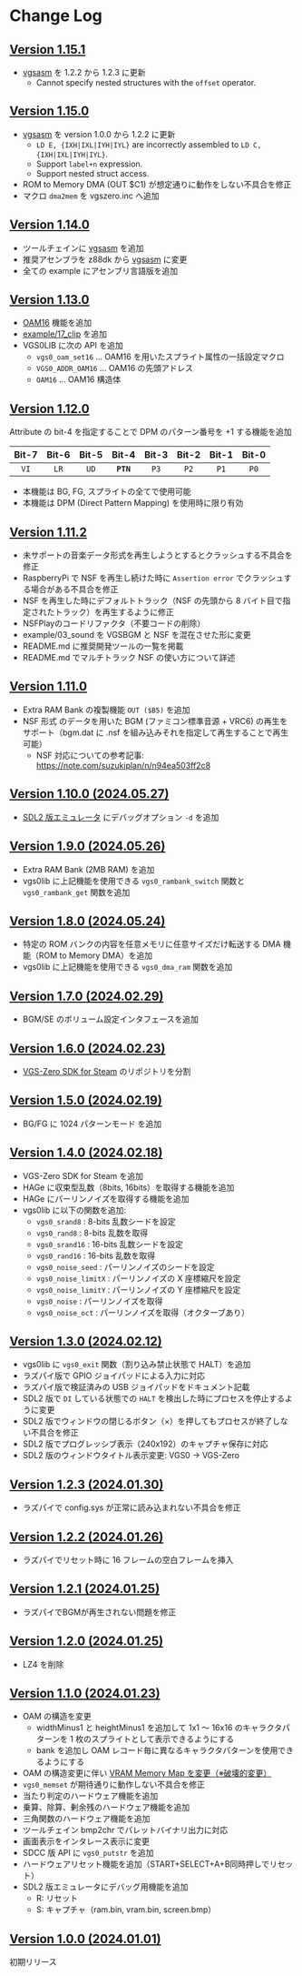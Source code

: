 # Change Log

## [Version 1.15.1](https://github.com/suzukiplan/vgszero/releases/tag/1.15.1)

- [vgsasm](https://github.com/suzukiplan/vgsasm) を 1.2.2 から 1.2.3 に更新
  - Cannot specify nested structures with the `offset` operator.

## [Version 1.15.0](https://github.com/suzukiplan/vgszero/releases/tag/1.15.0)

- [vgsasm](https://github.com/suzukiplan/vgsasm) を version 1.0.0 から 1.2.2 に更新
  - `LD E, {IXH|IXL|IYH|IYL}` are incorrectly assembled to `LD C, {IXH|IXL|IYH|IYL}`.
  - Support `label+n` expression.
  - Support nested struct access.
- ROM to Memory DMA (OUT $C1) が想定通りに動作をしない不具合を修正
- マクロ `dma2mem` を vgszero.inc へ追加 

## [Version 1.14.0](https://github.com/suzukiplan/vgszero/releases/tag/1.14.0)

- ツールチェインに [vgsasm](https://github.com/suzukiplan/vgsasm) を追加
- 推奨アセンブラを z88dk から [vgsasm](https://github.com/suzukiplan/vgsasm) に変更
- 全ての example にアセンブリ言語版を追加

## [Version 1.13.0](https://github.com/suzukiplan/vgszero/releases/tag/1.13.0)

- [OAM16](./README.md#oam16) 機能を追加
- [example/17_clip](./example/17_clip/) を追加
- VGS0LIB に次の API を追加
  - `vgs0_oam_set16` ... OAM16 を用いたスプライト属性の一括設定マクロ
  - `VGS0_ADDR_OAM16` ... OAM16 の先頭アドレス
  - `OAM16` ... OAM16 構造体

## [Version 1.12.0](https://github.com/suzukiplan/vgszero/releases/tag/1.12.0)

Attribute の bit-4 を指定することで DPM のパターン番号を +1 する機能を追加
  
| Bit-7 | Bit-6 | Bit-5 | **Bit-4** | Bit-3 | Bit-2 | Bit-1 | Bit-0 |
| :---: | :---: | :---: | :---: | :---: | :---: | :---: | :---: |
| `VI`  | `LR`  | `UD`  | **`PTN`** | `P3`  | `P2`  | `P1`  | `P0`  |

- 本機能は BG, FG, スプライトの全てで使用可能
- 本機能は DPM (Direct Pattern Mapping) を使用時に限り有効

## [Version 1.11.2](https://github.com/suzukiplan/vgszero/releases/tag/1.11.2)

- 未サポートの音楽データ形式を再生しようとするとクラッシュする不具合を修正
- RaspberryPi で NSF を再生し続けた時に `Assertion error` でクラッシュする場合がある不具合を修正
- NSF を再生した時にデフォルトトラック（NSF の先頭から 8 バイト目で指定されたトラック）を再生するように修正
- NSFPlayのコードリファクタ（不要コードの削除）
- example/03_sound を VGSBGM と NSF を混在させた形に変更
- README.md に推奨開発ツールの一覧を掲載
- README.md でマルチトラック NSF の使い方について詳述

## [Version 1.11.0](https://github.com/suzukiplan/vgszero/releases/tag/1.11.0)

- Extra RAM Bank の複製機能 `OUT ($B5)` を追加
- NSF 形式 のデータを用いた BGM (ファミコン標準音源 + VRC6) の再生をサポート（bgm.dat に .nsf を組み込みそれを指定して再生することで再生可能）
  - NSF 対応についての参考記事: https://note.com/suzukiplan/n/n94ea503ff2c8

## [Version 1.10.0 (2024.05.27)](https://github.com/suzukiplan/vgszero/releases/tag/1.10.0)

- [SDL2 版エミュレータ](./src/sdl2/) にデバッグオプション `-d` を追加

## [Version 1.9.0 (2024.05.26)](https://github.com/suzukiplan/vgszero/releases/tag/1.9.0)

- Extra RAM Bank (2MB RAM) を追加
- vgs0lib に上記機能を使用できる `vgs0_rambank_switch` 関数と `vgs0_rambank_get` 関数を追加

## [Version 1.8.0 (2024.05.24)](https://github.com/suzukiplan/vgszero/releases/tag/1.8.0)

- 特定の ROM バンクの内容を任意メモリに任意サイズだけ転送する DMA 機能（ROM to Memory DMA）を追加
- vgs0lib に上記機能を使用できる `vgs0_dma_ram` 関数を追加

## [Version 1.7.0 (2024.02.29)](https://github.com/suzukiplan/vgszero/releases/tag/1.7.0)

- BGM/SE のボリューム設定インタフェースを追加

## [Version 1.6.0 (2024.02.23)](https://github.com/suzukiplan/vgszero/releases/tag/1.6.0)

- [VGS-Zero SDK for Steam](https://github.com/suzukiplan/vgszero-steam) のリポジトリを分割

## [Version 1.5.0 (2024.02.19)](https://github.com/suzukiplan/vgszero/releases/tag/1.5.0)

- BG/FG に 1024 パターンモード を追加

## [Version 1.4.0 (2024.02.18)](https://github.com/suzukiplan/vgszero/releases/tag/1.4.0)

- VGS-Zero SDK for Steam を追加
- HAGe に収束型乱数（8bits, 16bits）を取得する機能を追加
- HAGe にパーリンノイズを取得する機能を追加
- vgs0lib に以下の関数を追加:
  - `vgs0_srand8` : 8-bits 乱数シードを設定
  - `vgs0_rand8` : 8-bits 乱数を取得
  - `vgs0_srand16` : 16-bits 乱数シードを設定
  - `vgs0_rand16` : 16-bits 乱数を取得
  - `vgs0_noise_seed` : パーリンノイズのシードを設定
  - `vgs0_noise_limitX` : パーリンノイズの X 座標縮尺を設定
  - `vgs0_noise_limitY` : パーリンノイズの Y 座標縮尺を設定
  - `vgs0_noise` : パーリンノイズを取得
  - `vgs0_noise_oct` : パーリンノイズを取得（オクターブあり）

## [Version 1.3.0 (2024.02.12)](https://github.com/suzukiplan/vgszero/releases/tag/1.3.0)

- vgs0lib に `vgs0_exit` 関数（割り込み禁止状態で HALT）を追加
- ラズパイ版で GPIO ジョイパッドによる入力に対応
- ラズパイ版で検証済みの USB ジョイパッドをドキュメント記載
- SDL2 版で `DI` している状態での `HALT` を検出した時にプロセスを停止するように変更
- SDL2 版でウィンドウの閉じるボタン（×）を押してもプロセスが終了しない不具合を修正
- SDL2 版でプログレッシブ表示（240x192）のキャプチャ保存に対応
- SDL2 版のウィンドウタイトル表示変更: VGS0 -> VGS-Zero

## [Version 1.2.3 (2024.01.30)](https://github.com/suzukiplan/vgszero/releases/tag/1.2.3)

- ラズパイで config.sys が正常に読み込まれない不具合を修正

## [Version 1.2.2 (2024.01.26)](https://github.com/suzukiplan/vgszero/releases/tag/1.2.2)

- ラズパイでリセット時に 16 フレームの空白フレームを挿入

## [Version 1.2.1 (2024.01.25)](https://github.com/suzukiplan/vgszero/releases/tag/1.2.1)

- ラズパイでBGMが再生されない問題を修正

## [Version 1.2.0 (2024.01.25)](https://github.com/suzukiplan/vgszero/releases/tag/1.2.0)

- LZ4 を削除

## [Version 1.1.0 (2024.01.23)](https://github.com/suzukiplan/vgszero/releases/tag/1.1.0)

- OAM の構造を変更
  - widthMinus1 と heightMinus1 を追加して 1x1 〜 16x16 のキャラクタパターンを 1 枚のスプライトとして表示できるようにする
  - bank を追加し OAM レコード毎に異なるキャラクタパターンを使用できるようにする
- OAM の構造変更に伴い [VRAM Memory Map を変更（※破壊的変更）](https://github.com/suzukiplan/vgszero/pull/14/files#diff-b335630551682c19a781afebcf4d07bf978fb1f8ac04c6bf87428ed5106870f5R325-R346)
- `vgs0_memset` が期待通りに動作しない不具合を修正
- 当たり判定のハードウェア機能を追加
- 乗算、除算、剰余残のハードウェア機能を追加
- 三角関数のハードウェア機能を追加
- ツールチェイン bmp2chr でパレットバイナリ出力に対応
- 画面表示をインタレース表示に変更
- SDCC 版 API に `vgs0_putstr` を追加
- ハードウェアリセット機能を追加（START+SELECT+A+B同時押しでリセット）
- SDL2 版エミュレータにデバッグ用機能を追加
  - R: リセット
  - S: キャプチャ（ram.bin, vram.bin, screen.bmp）

## [Version 1.0.0 (2024.01.01)](https://github.com/suzukiplan/vgszero/releases/tag/1.0.0)

初期リリース

